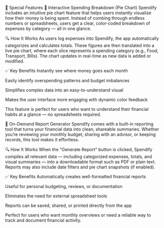 🌟 Special Features
🥧 Interactive Spending Breakdown (Pie Chart)
Spendify includes an intuitive pie chart feature that helps users instantly visualize how their money is being spent. Instead of combing through endless numbers or spreadsheets, users get a clear, color-coded breakdown of expenses by category — all in one glance.

🔍 How It Works
As users log expenses into Spendify, the app automatically categorizes and calculates totals. These figures are then translated into a live pie chart, where each slice represents a spending category (e.g., Food, Transport, Bills). The chart updates in real-time as new data is added or modified.

✅ Key Benefits
Instantly see where money goes each month

Easily identify overspending patterns and budget imbalances

Simplifies complex data into an easy-to-understand visual

Makes the user interface more engaging with dynamic color feedback

This feature is perfect for users who want to understand their financial habits at a glance — no spreadsheets required.

📄 On-Demand Report Generator
Spendify comes with a built-in reporting tool that turns your financial data into clean, shareable summaries. Whether you’re reviewing your monthly budget, sharing with an advisor, or keeping records, this tool makes it effortless.

🔍 How It Works
When the "Generate Report" button is clicked, Spendify compiles all relevant data — including categorized expenses, totals, and visual summaries — into a downloadable format such as PDF or plain text. Reports may also include date filters and pie chart snapshots (if enabled).

✅ Key Benefits
Automatically creates well-formatted financial reports

Useful for personal budgeting, reviews, or documentation

Eliminates the need for external spreadsheet tools

Reports can be saved, shared, or printed directly from the app

Perfect for users who want monthly overviews or need a reliable way to track and document financial activity.

